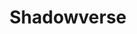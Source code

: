 ---
title: Shadowverse
crosslinks:
- hearthstone
- youtubefactsbot
- livven
- youtubot
- Granblue_en
- iPad
- tmsbmeta
- Vania
- Pixiv
- CustomShadowverse
- ShadowversePacks
- magicTCG
- alotabot
- grandorder
- shadowversecirclejerk
- xkcd
- Roboragi
- nyxnyxnyx
- Animemes
- autourbanbot
---